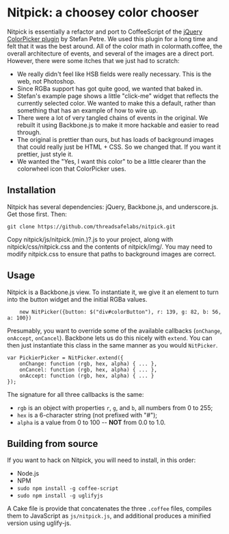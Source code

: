 # Nitpick: a choosey color chooser

Nitpick is essentially a refactor and port to CoffeeScript of the [jQuery
ColorPicker plugin](http://www.eyecon.ro/colorpicker/) by Stefan Petre.  We
used this plugin for a long time and felt that it was the best around.  All of
the color math in colormath.coffee, the overall architecture of events, and
several of the images are a direct port. However, there were some itches that
we just had to scratch:

* We really didn't feel like HSB fields were really necessary.  This is the
web, not Photoshop.
* Since RGBa support has got quite good, we wanted that baked in.
* Stefan's example page shows a little "click-me" widget that reflects the
currently selected color.  We wanted to make this a default, rather than
something that has an example of how to wire up.
* There were a lot of very tangled chains of events in the original.  We
rebuilt it using Backbone.js to make it more hackable and easier to read
through.
* The original is prettier than ours, but has loads of background images that
could really just be HTML + CSS.  So we changed that.  If you want it
prettier, just style it.
* We wanted the "Yes, I want this color" to be a little clearer than the
colorwheel icon that ColorPicker uses.

## Installation ##

Nitpick has several dependencies: jQuery, Backbone.js, and underscore.js.  Get
those first.  Then:

    git clone https://github.com/threadsafelabs/nitpick.git

Copy nitpick/js/nitpick.(min.)?.js to your project, along with
nitpick/css/nitpick.css and the contents of nitpick/img/.  You may need to
modify nitpick.css to ensure that paths to background images are correct.

## Usage ##

Nitpick is a Backbone.js view.  To instantiate it, we give it an element to
turn into the button widget and the initial RGBa values.

        new NitPicker({button: $("div#colorButton"), r: 139, g: 82, b: 56, a: 100})


Presumably, you want to override some of the available callbacks (`onChange`,
`onAccept`, `onCancel`).  Backbone lets us do this nicely with `extend`. You
can then just instantiate this class in the same manner as you would
`NitPicker`.

    var PickierPicker = NitPicker.extend({
        onChange: function (rgb, hex, alpha) { ... },
        onCancel: function (rgb, hex, alpha) { ... },
        onAccept: function (rgb, hex, alpha) { ... }
    });

The signature for all three callbacks is the same:

* `rgb` is an object with properties `r`, `g`, and `b`, all numbers from 0 to
255;
* `hex` is a 6-character string (not prefixed with "#");
* `alpha` is a value from 0 to 100 -- **NOT** from 0.0 to 1.0.

## Building from source ##

If you want to hack on Nitpick, you will need to install, in this order:

* Node.js
* NPM
* `sudo npm install -g coffee-script`
* `sudo npm install -g uglifyjs`

A Cake file is provide that concatenates the three `.coffee` files, compiles
them to JavaScript as `js/nitpick.js`, and additional produces a minified
version using uglify-js.
